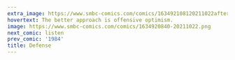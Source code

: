```yaml
---
extra_image: https://www.smbc-comics.com/comics/163492108120211022after.png
hovertext: The better approach is offensive optimism.
image: https://www.smbc-comics.com/comics/1634920840-20211022.png
next_comic: listen
prev_comic: '1984'
title: Defense
---
```


